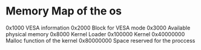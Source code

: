 # Memory Map of the os

0x1000         VESA information
0x2000         Block for VESA mode
0x3000         Available physical memory
0x8000         Kernel Loader
0x100000       Kernel
0x40000000     Malloc function of the kernel
0x80000000     Space reserved for the proccess